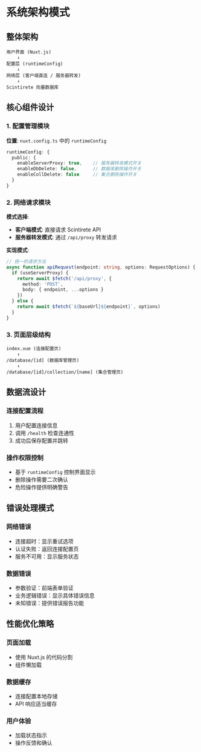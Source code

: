 # 系统架构模式

## 整体架构

```
用户界面 (Nuxt.js)
    ↓
配置层 (runtimeConfig)
    ↓
网络层 (客户端直连 / 服务器转发)
    ↓
Scintirete 向量数据库
```

## 核心组件设计

### 1. 配置管理模块
**位置**: `nuxt.config.ts` 中的 `runtimeConfig`

```typescript
runtimeConfig: {
  public: {
    enableServerProxy: true,    // 服务器转发模式开关
    enableDbDelete: false,      // 数据库删除操作开关  
    enableCollDelete: false     // 集合删除操作开关
  }
}
```

### 2. 网络请求模块
**模式选择**:
- **客户端模式**: 直接请求 Scintirete API
- **服务器转发模式**: 通过 `/api/proxy` 转发请求

**实现模式**:
```typescript
// 统一的请求方法
async function apiRequest(endpoint: string, options: RequestOptions) {
  if (useServerProxy) {
    return await $fetch('/api/proxy', {
      method: 'POST',
      body: { endpoint, ...options }
    })
  } else {
    return await $fetch(`${baseUrl}${endpoint}`, options)
  }
}
```

### 3. 页面层级结构
```
index.vue (连接配置页)
    ↓
/database/[id] (数据库管理页)
    ↓  
/database/[id]/collection/[name] (集合管理页)
```

## 数据流设计

### 连接配置流程
1. 用户配置连接信息
2. 调用 `/health` 检查连通性
3. 成功后保存配置并跳转

### 操作权限控制
- 基于 `runtimeConfig` 控制界面显示
- 删除操作需要二次确认
- 危险操作提供明确警告

## 错误处理模式

### 网络错误
- 连接超时：显示重试选项
- 认证失败：返回连接配置页
- 服务不可用：显示服务状态

### 数据错误  
- 参数验证：前端表单验证
- 业务逻辑错误：显示具体错误信息
- 未知错误：提供错误报告功能

## 性能优化策略

### 页面加载
- 使用 Nuxt.js 的代码分割
- 组件懒加载

### 数据缓存
- 连接配置本地存储
- API 响应适当缓存

### 用户体验
- 加载状态指示
- 操作反馈和确认 